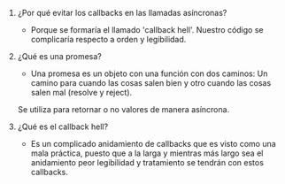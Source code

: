 1. ¿Por qué evitar los callbacks en las llamadas asíncronas?

    - Porque se formaría el llamado 'callback hell'. Nuestro código se complicaría respecto a orden y legibilidad.

2. ¿Qué es una promesa?

    - Una promesa es un objeto con una función con dos caminos: Un camino para cuando las cosas salen bien y otro cuando las cosas salen mal (resolve y reject).

    Se utiliza para retornar o no valores de manera asíncrona.

3. ¿Qué es el callback hell?

    - Es un complicado anidamiento de callbacks que es visto como una mala práctica, puesto que a la larga y mientras más largo sea el anidamiento peor legibilidad y tratamiento se tendrán con estos callbacks.

    